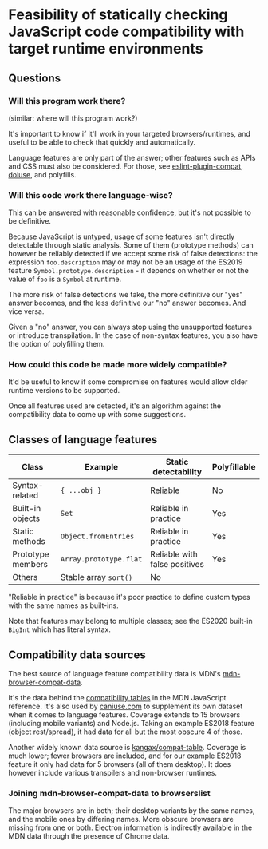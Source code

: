 # Feasibility of statically checking JavaScript code compatibility with target runtime environments

## Questions

### Will this program work there?

(similar: where will this program work?)

It's important to know if it'll work in your targeted browsers/runtimes, and useful to be able to check that quickly and automatically.

Language features are only part of the answer; other features such as APIs and CSS must also be considered. For those, see [eslint-plugin-compat](https://github.com/amilajack/eslint-plugin-compat), [doiuse](https://github.com/anandthakker/doiuse), and polyfills.

### Will this code work there language-wise?

This can be answered with reasonable confidence, but it's not possible to be definitive.

Because JavaScript is untyped, usage of some features isn't directly detectable through static analysis. Some of them (prototype methods) can however be reliably detected if we accept some risk of false detections: the expression `foo.description` may or may not be an usage of the ES2019 feature `Symbol.prototype.description` - it depends on whether or not the value of `foo` is a `Symbol` at runtime.

The more risk of false detections we take, the more definitive our "yes" answer becomes, and the less definitive our "no" answer becomes. And vice versa.

Given a "no" answer, you can always stop using the unsupported features or introduce transpilation. In the case of non-syntax features, you also have the option of polyfilling them.

### How could this code be made more widely compatible?

It'd be useful to know if some compromise on features would allow older runtime versions to be supported.

Once all features used are detected, it's an algorithm against the compatibility data to come up with some suggestions.

## Classes of language features

| Class             | Example                | Static detectability          | Polyfillable |
| ----------------- | ---------------------- | ----------------------------- | ------------ |
| Syntax-related    | `{ ...obj }`           | Reliable                      | No           |
| Built-in objects  | `Set`                  | Reliable in practice          | Yes          |
| Static methods    | `Object.fromEntries`   | Reliable in practice          | Yes          |
| Prototype members | `Array.prototype.flat` | Reliable with false positives | Yes          |
| Others            | Stable array `sort()`  | No                            |

"Reliable in practice" is because it's poor practice to define custom types with the same names as built-ins.

Note that features may belong to multiple classes; see the ES2020 built-in `BigInt` which has literal syntax.

## Compatibility data sources

The best source of language feature compatibility data is MDN's [mdn-browser-compat-data](https://github.com/mdn/browser-compat-data).

It's the data behind the [compatibility tables](https://developer.mozilla.org/en-US/docs/Web/JavaScript/Reference/Operators/Spread_syntax#Browser_compatibility) in the MDN JavaScript reference. It's also used by [caniuse.com](https://caniuse.com) to supplement its own dataset when it comes to language features. Coverage extends to 15 browsers (including mobile variants) and Node.js. Taking an example ES2018 feature (object rest/spread), it had data for all but the most obscure 4 of those.

Another widely known data source is [kangax/compat-table](https://github.com/kangax/compat-table). Coverage is much lower; fewer browsers are included, and for our example ES2018 feature it only had data for 5 browsers (all of them desktop). It does however include various transpilers and non-browser runtimes.

### Joining mdn-browser-compat-data to browserslist

The major browsers are in both; their desktop variants by the same names, and the mobile ones by differing names. More obscure browsers are missing from one or both. Electron information is indirectly available in the MDN data through the presence of Chrome data.
